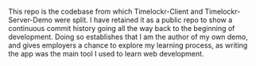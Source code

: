 This repo is the codebase from which Timelockr-Client and Timelockr-Server-Demo were split.  I have retained it as a public repo to show a continuous commit history going all the way back to the beginning of development.  Doing so establishes that I am the author of my own demo, and gives employers a chance to explore my learning process, as writing the app was the main tool I used to learn web development.
